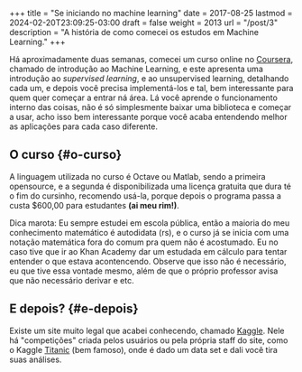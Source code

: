 +++
title = "Se iniciando no machine learning"
date = 2017-08-25
lastmod = 2024-02-20T23:09:25-03:00
draft = false
weight = 2013
url = "/post/3"
description = "A história de como comecei os estudos em Machine Learning."
+++

Há aproximadamente duas semanas, comecei um curso online no [Coursera](https://www.coursera.org/learn/machine-learning), chamado de
introdução ao Machine Learning, e este apresenta uma introdução ao _supervised
learning_, e ao unsupervised learning, detalhando cada um, e depois você precisa
implementá-los e tal, bem interessante para quem quer começar a entrar ná área.
Lá você aprende o funcionamento interno das coisas, não é só simplesmente baixar
uma biblioteca e começar a usar, acho isso bem interessante porque você acaba
entendendo melhor as aplicações para cada caso diferente.


## O curso {#o-curso}

A linguagem utilizada no curso é Octave ou Matlab, sendo a primeira opensource,
e a segunda é disponibilizada uma licença gratuita que dura té o fim do
cursinho, recomendo usá-la, porque depois o programa passa a custa $600,00 para
estudantes **(ai meu rim!)**.

Dica marota: Eu sempre estudei em escola pública, então a maioria do meu
conhecimento matemático é autodidata (rs), e o curso já se inicia com uma
notação matemática fora do comum pra quem não é acostumado. Eu no caso tive que
ir ao Khan Academy dar um estudada em cálculo para tentar entender o que estava
acontencendo. Observe que isso não é necessário, eu que tive essa vontade mesmo,
além de que o próprio professor avisa que não necessário derivar e etc.


## E depois? {#e-depois}

Existe um site muito legal que acabei conhecendo, chamado [Kaggle](https://www.kaggle.com/). Nele há
"competições" criada pelos usuários ou pela própria staff do site, como o Kaggle
[Titanic](https://www.kaggle.com/c/titanic) (bem famoso), onde é dado um data set e dali você tira suas análises.
